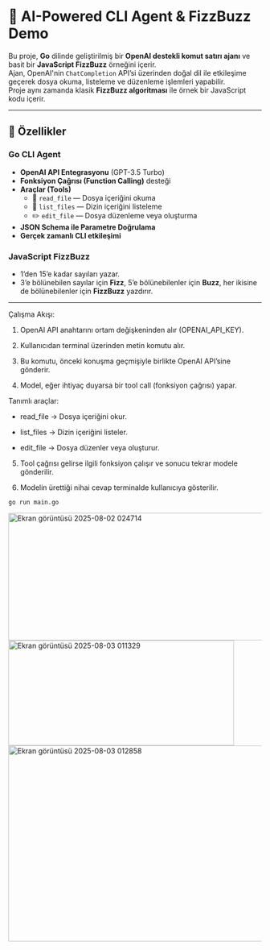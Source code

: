 # 🤖 AI-Powered CLI Agent & FizzBuzz Demo

Bu proje, **Go** dilinde geliştirilmiş bir **OpenAI destekli komut satırı ajanı** ve basit bir **JavaScript FizzBuzz** örneğini içerir.  
Ajan, OpenAI'nin `ChatCompletion` API’si üzerinden doğal dil ile etkileşime geçerek dosya okuma, listeleme ve düzenleme işlemleri yapabilir.  
Proje aynı zamanda klasik **FizzBuzz algoritması** ile örnek bir JavaScript kodu içerir.

---

## 📌 Özellikler

### Go CLI Agent
- **OpenAI API Entegrasyonu** (GPT-3.5 Turbo)
- **Fonksiyon Çağrısı (Function Calling)** desteği
- **Araçlar (Tools)**
  - 📂 `read_file` — Dosya içeriğini okuma
  - 📜 `list_files` — Dizin içeriğini listeleme
  - ✏️ `edit_file` — Dosya düzenleme veya oluşturma
- **JSON Schema ile Parametre Doğrulama**
- **Gerçek zamanlı CLI etkileşimi**

### JavaScript FizzBuzz
- 1’den 15’e kadar sayıları yazar.
- 3’e bölünebilen sayılar için **Fizz**, 5’e bölünebilenler için **Buzz**, her ikisine de bölünebilenler için **FizzBuzz** yazdırır.

---

Çalışma Akışı:

1. OpenAI API anahtarını ortam değişkeninden alır (OPENAI_API_KEY).

2. Kullanıcıdan terminal üzerinden metin komutu alır.

3. Bu komutu, önceki konuşma geçmişiyle birlikte OpenAI API’sine gönderir.

4. Model, eğer ihtiyaç duyarsa bir tool call (fonksiyon çağrısı) yapar.
   
  Tanımlı araçlar:

  * read_file → Dosya içeriğini okur.

  * list_files → Dizin içeriğini listeler.

  * edit_file → Dosya düzenler veya oluşturur.

5. Tool çağrısı gelirse ilgili fonksiyon çalışır ve sonucu tekrar modele gönderilir.

6. Modelin ürettiği nihai cevap terminalde kullanıcıya gösterilir.

```
go run main.go
```

<img width="797" height="253" alt="Ekran görüntüsü 2025-08-02 024714" src="https://github.com/user-attachments/assets/e9e9ac5e-32cc-4da4-9742-6f3f43140c7e" />


<img width="449" height="209" alt="Ekran görüntüsü 2025-08-03 011329" src="https://github.com/user-attachments/assets/a61b7b9a-b63a-435b-901c-068bf4f35c54" />

<img width="774" height="389" alt="Ekran görüntüsü 2025-08-03 012858" src="https://github.com/user-attachments/assets/550aa445-472a-48b4-b7e8-c94607370f56" />




